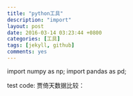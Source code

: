 ```yaml
---
title: "python工具"
description: "import"
layout: post
date: 2016-03-14 03:23:44 +0800
categories: [工具]
tags: [jekyll, github]
comments: yes
---
```

import numpy as np; import pandas as pd;

test code:
贾倚天数据比较：